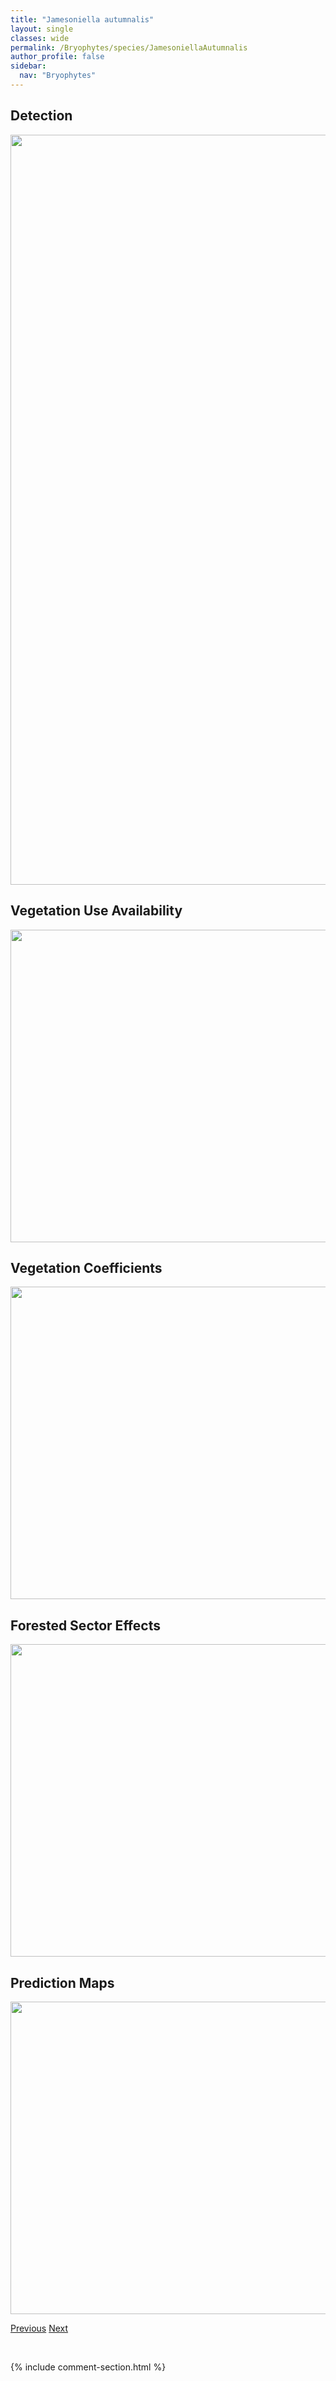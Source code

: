 ```yaml
---
title: "Jamesoniella autumnalis"
layout: single
classes: wide
permalink: /Bryophytes/species/JamesoniellaAutumnalis
author_profile: false
sidebar:
  nav: "Bryophytes"
---
```


<h2>Detection</h2>

<a href="https://drive.google.com/uc?export=view&id=1yj7RpyjJ7qTg0BgQqojbJHAu_tdwC6t5">
<img src="https://drive.google.com/uc?export=view&id=1yj7RpyjJ7qTg0BgQqojbJHAu_tdwC6t5" height = "1200" width = "800">
</a>


<h2>Vegetation Use Availability</h2>

<a href="https://drive.google.com/uc?export=view&id=1A6LbliYR9Hf07Y139nGUc2d71ElJScYj">
<img src="https://drive.google.com/uc?export=view&id=1A6LbliYR9Hf07Y139nGUc2d71ElJScYj" height = "500" width = "1000">
</a>


<h2>Vegetation Coefficients</h2>

<a href="https://drive.google.com/uc?export=view&id=1D154vNZ4CU3vLPdq38into9PAh8Z4rIR">
<img src="https://drive.google.com/uc?export=view&id=1D154vNZ4CU3vLPdq38into9PAh8Z4rIR" height = "500" width = "1000">
</a>


<h2>Forested Sector Effects</h2>

<a href="https://drive.google.com/uc?export=view&id=16iKkkttLuyN2n6c2Dd4FO885nO8ZojSy">
<img src="https://drive.google.com/uc?export=view&id=16iKkkttLuyN2n6c2Dd4FO885nO8ZojSy" height = "500" width = "1000">
</a>


<h2>Prediction Maps</h2>

<a href="https://drive.google.com/uc?export=view&id=1dm9THoM_3uvTRW6tjN8leId3fySdapXW">
<img src="https://drive.google.com/uc?export=view&id=1dm9THoM_3uvTRW6tjN8leId3fySdapXW" height = "500" width = "1000">
</a>


<a href="/DevelopmentWebsite/Bryophytes/species/SphagnumSquarrosum" class="pagination--pager" title="Sphagnum squarrosum">Previous</a> <a href="/DevelopmentWebsite/Bryophytes/species/LophoziaVentricosa" class="pagination--pager" title="Lophozia ventricosa">Next</a>

<p>&nbsp;</p>

{% include comment-section.html %}
